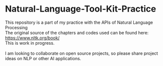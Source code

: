 # Natural-Language-Tool-Kit-Practice
This repository is a part of my practice with the APIs of Natural Language Processing </br>
The original source of the chapters and codes used can be found here: https://www.nltk.org/book/ </br>
This is work in progress. </br> </br> I am looking to collaborate on open source projects, so please share project ideas on NLP or other AI applications.
